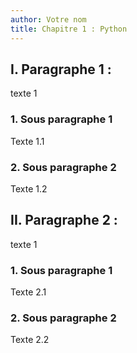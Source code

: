 ```yaml
---
author: Votre nom
title: Chapitre 1 : Python
---
```


## I. Paragraphe 1 : 

texte 1

### 1. Sous paragraphe 1

Texte 1.1

### 2. Sous paragraphe 2

Texte 1.2

## II. Paragraphe 2 : 

texte 1

### 1. Sous paragraphe 1

Texte 2.1

### 2. Sous paragraphe 2

Texte 2.2

